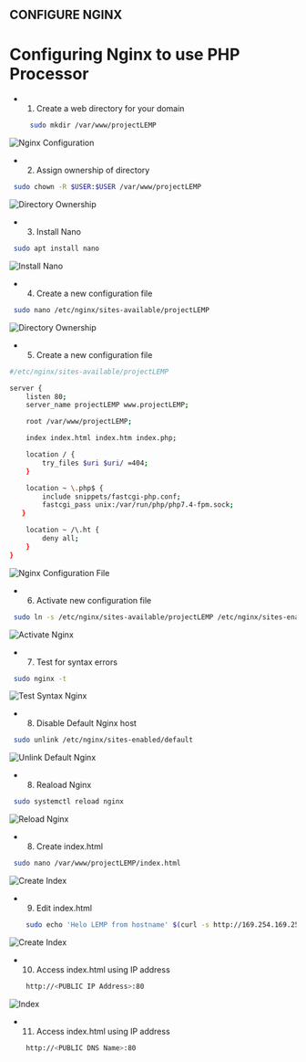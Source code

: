 ## CONFIGURE NGINX

# Configuring Nginx to use PHP Processor

* 1. Create a web directory for your domain

```bash
     sudo mkdir /var/www/projectLEMP
```

<img src="../../images/nginx-lemp-config.PNG" alt="Nginx Configuration">

* 2. Assign ownership of directory

```bash
 sudo chown -R $USER:$USER /var/www/projectLEMP
```

<img src="../../images/nginx-lemp-dir-owner.PNG" alt="Directory Ownership">


* 3. Install Nano

```bash
 sudo apt install nano
```

<img src="../../images/install-nano.PNG" alt="Install Nano">


* 4. Create a new configuration file

```bash
 sudo nano /etc/nginx/sites-available/projectLEMP
```
<img src="../images/directory-ownership.PNG" alt="Directory Ownership">


* 5. Create a new configuration file

```bash
#/etc/nginx/sites-available/projectLEMP

server {
    listen 80;
    server_name projectLEMP www.projectLEMP;

    root /var/www/projectLEMP;

    index index.html index.htm index.php;

    location / {
        try_files $uri $uri/ =404;
    }

    location ~ \.php$ {
        include snippets/fastcgi-php.conf;
        fastcgi_pass unix:/var/run/php/php7.4-fpm.sock;
   }

    location ~ /\.ht {
        deny all;
    }
}
```

<img src="../../images/nginx-php-config-file.PNG" alt="Nginx Configuration File">

* 6. Activate new configuration file

```bash
 sudo ln -s /etc/nginx/sites-available/projectLEMP /etc/nginx/sites-enabled/
```

<img src="../../images/nginx-activate-config.PNG" alt="Activate Nginx">

* 7. Test for syntax errors

```bash
 sudo nginx -t
```

<img src="../../images/nginx-syntax-test.PNG" alt="Test Syntax Nginx">

* 8. Disable Default Nginx host

```bash
 sudo unlink /etc/nginx/sites-enabled/default
```

<img src="../../images/unlink-default-nginx.PNG" alt="Unlink Default Nginx">


* 8. Reaload Nginx 

```bash
 sudo systemctl reload nginx
```

<img src="../../images/nginx-reload.PNG" alt="Reload Nginx">


* 8. Create index.html 

```bash
 sudo nano /var/www/projectLEMP/index.html
```

<img src="../../images/create-index-lemp.PNG" alt="Create Index">

* 9. Edit index.html 

```bash
    sudo echo 'Helo LEMP from hostname' $(curl -s http://169.254.169.254/latest/meta-data/public-hostname) 'with public IP' $(curl -s http://169.254.169.254/latest/meta-data/public-ip4) > /var/www/projectLEMP/index.html
```

<img src="../../images/create-index-lemp.PNG" alt="Create Index">

* 10. Access index.html using IP address

```bash
    http://<PUBLIC IP Address>:80
```

<img src="../../images/lemp-index-html.PNG" alt="Index">


* 11. Access index.html using IP address

```bash
    http://<PUBLIC DNS Name>:80
```






